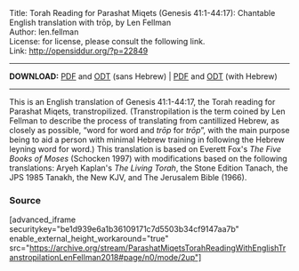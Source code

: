 <html>
<head></head>
<body>
Title: Torah Reading for Parashat Miqets (Genesis 41:1-44:17): Chantable English translation with trōp, by Len Fellman<br />
Author: len.fellman<br />
License: for license, please consult the following link.<br />
Link: <a href="http://opensiddur.org/?p=22849">http://opensiddur.org/?p=22849</a>
<p />
<hr />

<style type="text/css" media="all">.printfriendly {display: none!important;}</style>

<strong>DOWNLOAD:</strong> <a href="https://archive.org/download/ParashatMiqetsTorahReadingWithEnglishTranstropilationLenFellman2018/ParashatMiqetsTorahReadinggenesis41-44v17InEnglishTranstropilationlenFellman2018-EnglishOnly.pdf">PDF</a> and <a href="https://archive.org/download/ParashatMiqetsTorahReadingWithEnglishTranstropilationLenFellman2018/ParashatMiqetsTorahReadinggenesis41-44v17InEnglishTranstropilationlenFellman2018-EnglishOnly.odt">ODT</a> (sans Hebrew) | <a href="https://archive.org/download/ParashatMiqetsTorahReadingWithEnglishTranstropilationLenFellman2018/Parashat%20Miqets%20Torah%20Reading%20%28Genesis%2041-44v17%29%20in%20English%20transtropilation%20%28Len%20Fellman%202018%29.pdf">PDF</a> and <a href="https://archive.org/download/ParashatMiqetsTorahReadingWithEnglishTranstropilationLenFellman2018/Parashat%20Miqets%20Torah%20Reading%20%28Genesis%2041-44v17%29%20in%20English%20transtropilation%20%28Len%20Fellman%202018%29.odt">ODT</a> (with Hebrew) 

<hr />

This is an English translation of Genesis 41:1-44:17, the Torah reading for Parashat Miqets, transtropilized. (Transtropilation is the term coined by Len Fellman to describe the process of translating from cantillized Hebrew, as closely as possible, “word for word and <em>trōp</em> for <em>trōp</em>”, with the main purpose being to aid a person with minimal Hebrew training in following the Hebrew leyning word for word.) This translation is based on Everett Fox's <em>The Five Books of Moses</em> (Schocken 1997) with modifications based on the following translations: Aryeh Kaplan's <em>The Living Torah</em>, the Stone Edition Tanach, the JPS 1985 Tanakh, the New KJV, and The Jerusalem Bible (1966).

<h3>Source</h3>

[advanced_iframe securitykey="be1d939e6a1b36109171c7d5503b34cf9147aa7b" enable_external_height_workaround="true" src="https://archive.org/stream/ParashatMiqetsTorahReadingWithEnglishTranstropilationLenFellman2018#page/n0/mode/2up"]
</body>
</html>